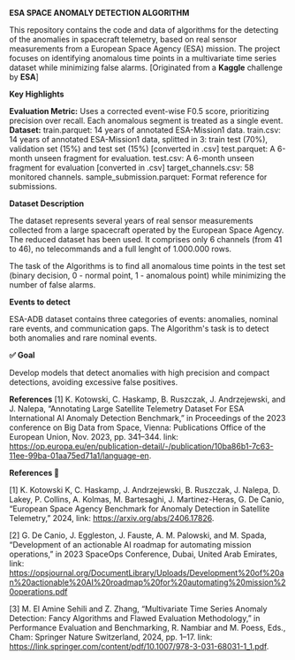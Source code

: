 **ESA SPACE ANOMALY DETECTION ALGORITHM**

This repository contains the code and data of algorithms for the detecting of the anomalies in spacecraft telemetry, based on real sensor measurements from a European Space Agency (ESA) mission. The project focuses on identifying anomalous time points in a multivariate time series dataset while minimizing false alarms. [Originated from a **Kaggle** challenge by **ESA**]

**Key Highlights**

**Evaluation Metric:** Uses a corrected event-wise F0.5 score, prioritizing precision over recall. Each anomalous segment is treated as a single event.
**Dataset:**
train.parquet: 14 years of annotated ESA-Mission1 data.
train.csv: 14 years of annotated ESA-Mission1 data, splitted in 3: train test (70%), validation set (15%) and test set (15%) [converted in .csv]
test.parquet: A 6-month unseen fragment for evaluation.
test.csv: A 6-month unseen fragment for evaluation [converted in .csv]
target_channels.csv: 58 monitored channels.
sample_submission.parquet: Format reference for submissions.

**Dataset Description**

The dataset represents several years of real sensor measurements collected from a large spacecraft operated by the European Space Agency. The reduced dataset has been used. It comprises only 6 channels (from 41 to 46), no telecommands and a full lenght of 1.000.000 rows.

The task of the Algorithms is to find all anomalous time points in the test set (binary decision, 0 - normal point, 1 - anomalous point) while minimizing the number of false alarms.

**Events to detect**

ESA-ADB dataset contains three categories of events: anomalies, nominal rare events, and communication gaps. The Algorithm's task is to detect both anomalies and rare nominal events.

**✅ Goal**

Develop models that detect anomalies with high precision and compact detections, avoiding excessive false positives.

**References**
[1] K. Kotowski, C. Haskamp, B. Ruszczak, J. Andrzejewski, and J. Nalepa, “Annotating Large Satellite Telemetry Dataset For ESA International AI Anomaly Detection Benchmark,” in Proceedings of the 2023 conference on Big Data from Space, Vienna: Publications Office of the European Union, Nov. 2023, pp. 341–344. link: https://op.europa.eu/en/publication-detail/-/publication/10ba86b1-7c63-11ee-99ba-01aa75ed71a1/language-en.

**References 📖**

[1] K. Kotowski K, C. Haskamp, J. Andrzejewski, B. Ruszczak, J. Nalepa, D. Lakey, P. Collins, A. Kolmas, M. Bartesaghi, J. Martinez-Heras, G. De Canio, “European Space Agency Benchmark for Anomaly Detection in Satellite Telemetry,” 2024, link: https://arxiv.org/abs/2406.17826.

[2] G. De Canio, J. Eggleston, J. Fauste, A. M. Palowski, and M. Spada, “Development of an actionable AI roadmap for automating mission operations,” in 2023 SpaceOps Conference, Dubai, United Arab Emirates, link: https://opsjournal.org/DocumentLibrary/Uploads/Development%20of%20an%20actionable%20AI%20roadmap%20for%20automating%20mission%20operations.pdf

[3] M. El Amine Sehili and Z. Zhang, “Multivariate Time Series Anomaly Detection: Fancy Algorithms and Flawed Evaluation Methodology,” in Performance Evaluation and Benchmarking, R. Nambiar and M. Poess, Eds., Cham: Springer Nature Switzerland, 2024, pp. 1–17. link: https://link.springer.com/content/pdf/10.1007/978-3-031-68031-1_1.pdf.
